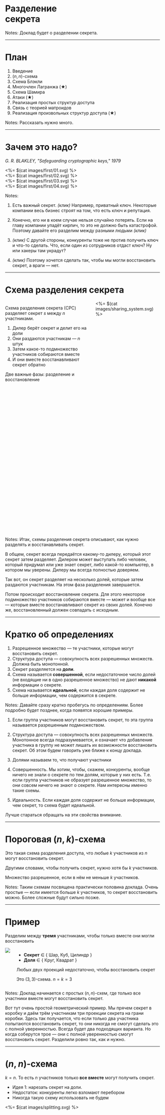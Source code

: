 # Разделение <br/> секрета <!-- .element: class="r-fit-text" -->

Notes:
Доклад будет о разделении секрета.

---

# План

1. Введение
2. $(n,n)$-схема
3. Схема Блэкли
4. Многочлен Лагранжа (★)
5. Схема Шамира
6. Атаки (★)
7. Реализация простых структур доступа
8. Связь с теорией матроидов
9. Реализация произвольных структур доступа (★)

Notes:
Рассказать нужно много.

***

# Зачем это надо?
<cite>G. R. BLAKLEY, "Safeguarding cryptographic keys," 1979</cite>

<div class="r-stack r-stretch">
	<div class="fragment"><%= $(cat images/first/01.svg) %></div>
	<div class="fragment"><%= $(cat images/first/02.svg) %></div>
	<div class="fragment"><%= $(cat images/first/03.svg) %></div>
	<div class="fragment"><%= $(cat images/first/04.svg) %></div>
</div>

Notes:

1. Есть важный секрет. _(клик)_ Например, приватный ключ.
Некоторые компании весь бизнес строят на том, что есть ключ и репутация.

2. Конечно, его ни в коем случае нельзя случайно потерять.
Если на главу компании упадёт кирпич, то это не должно быть катастрофой.
Поэтому давайте его разделим между разными людьми _(клик)_

3. _(клик)_ С другой стороны, конкуренты тоже не против получить ключ и что-то сделать.
Что, если один из сотрудников отдаст ключ?
Ну или хакеры там украдут?

4. _(клик)_ Поэтому хочется сделать так, чтобы мы могли восстановить секрет, а враги — нет.

---

# Схема разделения секрета

<div class="columns">
	<div class="col">

Схема разделения секрета (СРС) разделяет секрет $s$ между $n$ участниками.

1. Дилер берёт секрет и делит его на доли
2. Они раздаются участникам — $n$ штук
3. Затем какое-то подмножество участников собираются вместе
4. И они вместе восстанавливают секрет обратно

Две важные фазы: разделение и восстановление
	</div>
	<div class="col">
		<div style="height: 750px">
			<%= $(cat images/sharing_system.svg) %>
		</div>
	</div>
</div>

Notes:
Итак, схемы разделения секрета описывают, как нужно разделять и восстанавливать секрет.

В общем, секрет всегда передаётся какому-то дилеру, который этот секрет затем разделяет.
Дилером может выступать либо человек, который придумал или уже знает секрет, либо какой-то компьютер, в котором мы уверены. Дилеру мы всегда полностью доверяем.

Так вот, он секрет разделяет на несколько долей, которые затем раздаются участникам. На этом фаза разделения завершается.

Потом происходит восстановление секрета. Для этого некоторое подмножество участников собираются вместе — может и вообще все — которые вместе восстанавливают секрет из своих долей. Конечно же, восстановленный должен совпадать с исходным.

---

# Кратко об определениях

1. Разрешенное множество — те участники, которые могут восстановить секрет.
2. Структура доступа — совокупность всех разрешенных множеств. Должна быть монотонной.
3. Секрет разделяется на **доли**.
4. Схема называется **совершенной**, если недостаточное число долей (не входящие ни в одно разрешенное множество) не дают **никакой** информации о секрете.
5. Схема называется **идеальной**, если каждая доля содержит не больше информации, чем содержится в секрете.

Notes:
Давайте сразу кратко пробегусь по определениям. Более подробно будет позднее, когда появятся хорошие примеры. 

1. Если группа участников могут восстановить секрет, то эта группа называется разрешенным подмножеством.

2. Структура доступа — совокупность всех разрешенных множеств. Монотонное всегда подразумевается, и означает что добавление участника в группу не может лишать их возможности восстановить секрет. Об этом будем говорить уже ближе к концу доклада.

3. Долями называем то, что получают участники

4. Совершенность. Мы хотим, чтобы, скажем, конкуренты, вообще ничего не знали о секрете по тем долям, которые у них есть. Т.е. если группа участников не образует разрешенное множество, то они совсем ничего не знают о секрете. Нам интересны именно такие схемы.

5. Идеальность. Если каждая доля содержит не больше информации, чем секрет, то схема будет идеальной.

Лучше стараться обращать на эти свойства внимание.

---

# Пороговая $(n, k)$-схема

Это такая схема разделения доступа, что любые $k$ участников из $n$ могут восстановить секрет.

Другими словами, чтобы получить секрет, нужно хотя бы $k$ участников.

Множество разрешенное, если в нём не меньше $k$ участников.

Notes:
Таким схемам посвящена практически половина доклада. Очень простые — если имеется больше $k$ участников, то секрет восстановить можно. Более сложные будут сильно позже.

---

# Пример

Разделим между **тремя** участниками, чтобы только вместе они могли восстановить

<div class="columns">
	<div class="col img_container">
		<img src="images/projections.gif">
	</div>
	<div class="col">

- **Секрет** ∈ { Шар, Куб, Цилиндр }
- **Доля** ∈ { Круг, Квадрат }

Любых двух проекций недостаточно, чтобы восстановить секрет

Это $(3,3)$-схема. $n=k=3$

</div></div>

Notes:
Доклад начинается с простых $(n,n)$-схем, где только все участники вместе могут восстановить секрет.

Вот тут очень простой геометрический пример. Мы прячем секрет в коробку и даём трём участникам три  проекции секрета на грани коробки. Здесь так получается, что если только два участника попытаются восстановить секрет, то они никогда не смогут сделать это с полной уверенностью. Всегда будет два подходящих варианта. Но когда соберутся трое — они с полной уверенностью смогут восстановить секрет. Разделили ровно так, как и нужно.

***
 
<div class="r-stack">

# $(n, n)$-схема

</div>

$k = n$. То есть $n$ участников только <b>все вместе</b> могут получить секрет.

- Идея 1: нарезать секрет на доли.
- Недостаток: конкуренты легко взломают перебором
- Никогда такую схему использовать не будем

<div style="height: 400px">
	<%= $(cat images/splitting.svg) %>
</div>

Notes:
Начнём с построения простейшей схемы. Это не $(n, k)$-схема, а попроще.

Первая идея очень простая. Есть какой-то длинный секрет, мы его можем просто разрезать на доли и раздать участникам. Тогда если они объединятся, то смогут с легкостью восстановить его. Казалось бы, всё хорошо и просто.

Однако здесь есть большой недостаток: конкуренты, если обладают $k-1$ долями — на одну меньше нужного — запросто могут перебрать все значения оставшейся неизвестной. Их не так уж и много, особенно с ростом числа долей.

Мы этого **совсем** не хотим, поэтому давайте строго определим, чего именно мы не хотим.

---

# Совершенность
<cite>"On secret sharing systems", E. Karnin, J. Greene and M. Hellman, 1983</cite>

Хотим, чтобы конкуренты ничего не знали о секрете. Даже если знают $k-1$ долю.

По-другому: знание $k-1$ долей ничего не даёт <!-- .element: class="fragment" -->

- $s$ — секрет <!-- .element: class="fragment" -->
- $v_i$ — доля секрета ($i = 0…n$) <!-- .element: class="fragment" -->
- $H(s \mid v_{i_1}, v_{i_2}, …, v_{i_m})$ — сколько энтропии в $s$, если знаем эти доли <!-- .element: class="fragment" -->
- $H(s)$ — сколько энтропии в секрете, если мы совсем ничего про него не знаем <!-- .element: class="fragment" -->

<div class="fragment">

Хотим:
$$
\begin{array}{l l}
H(s \mid v_{i_1}, v_{i_2}, …, v_{i_m}) = H(s), &\text{ при } m < k \\\\
H(s \mid v_{i_1}, v_{i_2}, …, v_{i_m}) = 0,		&\text{ при } m ≥ k
\end{array}
$$

</div>

Notes:
Итак, "хорошие" схемы, в которых конкуренты совершенно ничего не знают о секрете, называются совершенными.

Так и запишем: _(клик)_ знание $k-1$ долей ничего не даёт

Теперь давайте попробуем это записать более строго. Для этого надо ввести пару обозначений _(2 клика)_.

Переходим к сложной часть. _(клик)_.

Здесь упоминается энтропия, причём условная. Это мера неопределённости — как много мы ещё не знаем о значении при таких-то условиях.
Грубо говоря, вот мы знаем столько-то долей секрета. Как много надо угадывать, чтобы узнать его весь?
Вспоминая старую плохую схему, если мы знаем много долей, то нам остается угадать только один маленький.
Очевидно, это гораздо быстрее чем угадать весь секрет.

_(клик)_. Следующее — количество энтропии в секрете, когда мы вообще ничего не знаем. Грубо, как сложно угадать весь секрет целиком.

Вообще, запросто могу переписать при помощи условных вероятностей, если кому-то не очень понятно.

_(клик)_

И теперь можем записать что именно мы хотим.
- Если мы знаем меньше $k$ долей, то мы знаем о секрете ровно столько же, как если бы не знали совсем ничего
- А если мы знаем достаточно долей, то знаем и весь секрет полностью. Никаких сомнений в его значении нету.

---

# Настоящая $(n,n)$-схема

Идея:
$ \displaystyle
s = v_1 + v_2 + … + v_n
$

<div class="fragment columns">
<p>Алгоритм: </p>
<div class="col">

0. Пусть $s ∈ 𝔽$
1. Генерируем совершенно случайные $v_2, …, v_n$ тоже из $𝔽$. <!-- .element: class="fragment" -->
2. Находим $v_1 = s - v_2 - … - v_n$	<!-- .element: class="fragment" -->
3. Раздаём эти доли участникам <!-- .element: class="fragment" -->

</div></div>

**Почему она совершенная?** <!-- .element: class="fragment" -->

Допустим: знаем $v_1, …, v_{n-1}$ — все кроме (без потери общности) последнего. <!-- .element: class="fragment" -->

<div class="fragment columns">
<p>Тогда: </p>
<div class="col">

1. Есть $|𝔽|$ вариантов для последней доли.
2. Каждый вариант даёт свой уникальный $s$. <!-- .element: class="fragment" -->
3. Угадать значение доли из $|𝔽|$ также сложно, как угадать секрет (тоже из $𝔽$). <!-- .element: class="fragment" -->

</div></div>

Notes:
Теперь реализуем подходящую схему. Хотим секрет разделить между $n$ участниками.
Идея очень проста: пусть все доли в сумме дают этот самый секрет.

_(клик)_ Во-первых, договоримся что секрет взялся из какого-то поля $𝔽$. Совершенно не важно из какого.

_(клик)_ Для реализации достаточно сгенерировать все числа кроме одного. Они должны быть из того же поля.

_(клик)_ Затем остаётся единственным образом определить одно оставшееся.

_(клик)_ И всё, доли готовы.

_(клик)_ Следующий шаг: покажем что она действительно совершенна.

_(клик)_ Допустим самое худшее — знаем все доли кроме одного.

_(клик)_ Тогда мы можем попытаться найти последний подбором.

_(клик)_ Но их ровно столько, сколько и возможных секретов.

_(клик)_ Получается, что ровно с тем же успехом мы могли бы пытаться угадать секрет.
	Видно, что знания долей никак не помогают. А значит схема совершенна.

---

Теперь и секрет, и доли из одного поля, т.е. они содержат одинаково информации (если они выбраны случайно). Это интересно.

<div class="fragment">

# Теорема
<cite>E. Karnin, J. Greene and M. Hellman, "On secret sharing systems", 1983</cite>

Пусть схема совершенная, а $v_i∈V$ — доля секрета $s∈S$. <br/>Тогда $H(v_i) ≥ H(s)$.

</div><div class="fragment">

**Следствие:** Если секрет и доли выбираются случайно, то $|V| ≥ |S|$.

</div><div class="fragment">

**Доказательство следствия**

1. Известно, что знание $k-1$ доли не даёт никакой информации о секрете
2. Также известно, что зная $k$ долей можно единственным образом восстановить секрет.
3. Если $|V| < |S|$, то зная $k-1$ долей, мы можем получить лишь $|V|$ значений секрета, по одному на каждое возможное значение доли.
4. Но ведь секрет — случайно выбран из $|S|$ возможных вариантов! Пришли к противоречию: такая схема не совершенна.

</div>

Notes:
Заметили, что размер доли вырос? В плохой и неправильной схеме он был в $n$ раз меньше секрета, а теперь совпадает с ним?

Так вот, существует подходящая теорема _(клик)_.
Она говорит, что у совершенной схемы каждая доля не может содержать меньше информации, чем целый секрет.

У неё есть довольно интересное следствие _(клик)_.
А именно, мощность множества с долью обычно не может быть меньше, чем множество с секретом.
На практике это означает, что если у вас секрет занимает столько-то бит, то и каждая доля будет не меньше.

Теперь давайте это докажем. Будем доказывать только следствие, потому что доказательство самой теоремы слишком сложно для этого доклада, да и не нужно. Будем считать, что числа у нас всегда случайные, это обычно правда.

Если в двух словах, то когда мы знаем $k-1$ долей, то, чтобы восстановить секрет, достаточно перебрать все значения оставшейся доли. И если этих значений меньше, чем значений секрета, то это противоречит тому, что знание $k-1$ долей ничего не даёт.

***

# Схема Блэкли
<cite>G. R. BLAKLEY, "Safeguarding cryptographic keys" 1979</cite>

<div class="columns">
<div class="col">

Это $(n, k)$-схема. Из $n$ участников достаточно только $k$.

Описана Джорджем Блэкли в начале июня 1979 года. 

</div>
<div class="col">
	<img src="images/george-blakley.jpg">
</div></div>

Notes:
Мы реализовали простейшую $(n, n)$-схему, но она не даёт права потерять никакую долю. Обязательно все должны присутствовать.
На самом деле, с её помощью можно делать удивительные вещи, но это не очень эффективно и будет в самом конце доклада. А пока что поговорим про схему Блэкли.

---

## Схема Блэкли

**Идея:** $k$ гиперплоскостей пересекаются в $k$-мерном пространстве в точке.


<div style="height: 350px">
	<%= $(cat images/planes.svg) %>
</div>

<div class="fragment">

**Алгоритм**:

0. Секрет $s∈𝔽$. <span class="fragment">Возьмём пространство $𝔽^k$</span>
1. Выберем случайные и независимые $x_2, x_3, …, x_k$ <!-- .element: class="fragment" -->
2. Секретная точка: $(s, x_2, x_3, …, x_k)$ <!-- .element: class="fragment" -->
3. Провести через неё $n$ случайных гиперплоскостей и раздать их участникам.	<!-- .element: class="fragment" -->

</div>

Notes:
Идея этой схемы заключается в том, что гиперплоскости пересекаются только в одной точке.
На примере трёхмерного пространства как раз показано, что две плоскости пересекаются по прямой, а три — уже в точке.

_(клик)_ Теперь пройдёмся по алгоритму. Как и раньше, возьмём секрет из поля $𝔽$. _(клик)_ К нему сразу добавляем $k$-мерное пространство, в котором и будет всё происходить.

_(клик)_ Дальше снова генерируем случайные $k-1$ точку. Удивительно, но это продолжает совпадать с простейшей схемой.

_(клик)_ И вот теперь начались отличия. Как мы помним, плоскости пересекаются в точке. Значит какая-то точка пространства должна кодировать секрет. Ну и вот мы её выбрали. Одна её координата содержит секрет, а остальные выбраны совершенно случайно.

_(клик)_ Дальше мы должны провести через эту точку $n$ произвольных плоскостей. Вот и всё.

---

## Пример

- Секрет из поля $ℤ_{23}$ будет $s = 18$
- Действуем в пространстве $ℤ_{23}^3$ — три участника могут восстановить
- Выберем случайную точку $(\mathbf{18}, 7, 20)$ — секрет в первой координате
- Проведём плоскости через эту точку:
	
	* $21x_1 + x_2 + 15x_3 = 18$
	* $11x_1 + 9x_2 + x_3 = 5$
	* $3x_1 + 6x_2 + 8x_3 = 3$

	Именно этой информацией обладают участники — каждый знает ровно одну плоскость.

<div class="fragment">

- Пересечём их:
	$$ \begin{pmatrix}
	21 & 1 & 15 \\\\ 11 & 9 & 1 \\\\ 3 & 6 & 8
	\end{pmatrix} \vec{x} = \begin{pmatrix}
	18 \\\\ 5 \\\\ 3
	\end{pmatrix} $$

- Решение СЛАУ: $\vec{x} = \begin{pmatrix}\mathbf{18} \\\\ 7 \\\\ 20\end{pmatrix}$; отсюда секрет $s=18$

</div>

Notes:
Берём какой-то секрет — здесь он из поля $ℤ_{23}$ — и хотим его разделить. Восстановить могут любые три участника, поэтому пространство трёхмерное.

Для этого помещаем его в какую-то случайную точки и проводим через неё три случайных плоскости — по одной на каждого участника. Эти плоскости и будем раздавать участникам.

На этом с разделением всё, теперь давайте восстановим обратно _(клик)_.

У нас есть ьтри плоскости, надо найти их общую точку пересечения. Для этого достаточно будет составить вот такую СЛАУ на точку и решить её любым удобным способом. Поскольку мы действуем в поле, то какое-нибудь решение найдется.

И вот решение – как раз та точка, которые мы сгенерировали раньше. Берём первую её координату и получаем секрет обратно.

---

## Схема Блэкли: совершенность

- Дана $k-1$ плоскость, пересекаются по прямой ($\cong 𝔽$)
- Но нас интересует только одна координата <!-- .element: class="fragment" data-fragment-index="0" -->

<div class="r-stack">
	<div style="height: 600px" class="fragment fade-out" data-fragment-index="0">
		<%= $(cat images/planes.svg) %>
	</div>
	<div style="height: 600px;" class="fragment" data-fragment-index="0">
		<%= $(cat images/line_project.svg) %>
	</div>
</div>

- На прямой столько же точек, сколько и значений секрета! <!-- .element: class="fragment" data-fragment-index="1" -->


Notes:
Давайте покажем, почему эта схема совершенна.
То есть что даже зная $k-1$ плоскость, угадывать секрет не становится легче.

С одной стороны, вполне известно, что секретная точка лежит на прямой.
Казалось бы, это облегчает задачу. И это было бы так, если бы были важны все координаты точки.

Поскольку сам секрет находится в первой координате точки, то можно рассмотреть только эту координату у прямой.

И тогда будет легко видеть, что прямая содержит столько же точек, сколько и ось координат.
То есть столько же точек, сколько и значений секрета.

---

## Схема Блэкли

**Секрет**: $s ∈ 𝔽$.

**Доля**: $k$-мерная плоскость

<div class="fragment">
$$
A_1x_1 + A_2x_2 + … + A_kx_k + A_0 = 0
$$
</div>

<div class="fragment">

**Плоскость**: набор $(A_1, A_2, …, A_k) ∈ 𝔽^{k+1}$

Но секрет-то только из $𝔽$! Доля в $k+1$ раз больше.

</div>

Notes:

Теперь посмотрим что же у нас получилось.
А получились плоскости. Каждую из них можно записать таким образом: _(клик)_.
Таким образом, каждая плоскость записывается при помощи ровно $k+1$ коэффициента, каждый из нашего поля: _(клик)_.

В этой схеме так получилось, что размер доли в $k+1$ раз больше, чем размер самого секрета.

***

# Идеальность

Секрет $s ∈ S$, доля $v_i ∈ V$.

- Из теоремы: $H(v_i) ≥ H(s)$
- Если $H(v_i) = H(s)$, то схема идеальна

Схема идеальна тогда, когда доля содержит ровно столько же информации, сколько и секрет.

Notes:
Теперь давайте определим новое свойство.

Идеальность — когда размер доли ровно такой же, как и размер секрета.
Если схема совершенна, то меньше он быть и не может, мы это доказали раньше.

Поскольку в схеме Блэкли размер доли гораздо больше, то она не идеальна. Совершенна, но не идеальна.

---

## <u>Неправильная</u> схема
<cite>Почему-то описана на некоторых сайтах</cite>

Хотим сделать схему Блэкли её идеальной.

- Секрет хранится только в одной координате.	<!-- .element: class="fragment" -->
	* $s ∈ 𝔽$
- А доля гораздо больше <!-- .element: class="fragment" -->
	* $v_i ∈ 𝔽^k$
- Идея: распределить секрет по всем координатам: $s ∈ 𝔽^k$ <!-- .element: class="fragment" -->
	* Нельзя: на прямой всего лишь $|𝔽|$ точек, хотя вариантов секрета $|𝔽|^k$ <!-- .element: class="fragment" -->
	<li class="fragment">Такая схема <span style="color: #ff2c2d;">не будет совершенной!</span></li>

<div style="height: 300px">
	<%= $(cat images/planes.svg) %>
</div>

Notes:
Теперь давайте рассмотрим вариацию схемы, которая является идеальной.

_(клик)_ Во-первых, секрет хранится только в одной координате.
_(клик)_ Но вот размер доли гораздо больше, и нам это не нравится.

_(клик)_ Что будет, если распределить секрет по всем координатам точки? Ведь тогда как раз размеры сравняются.
	Как думаете, так можно сделать?

_(клик)_ Но тогда $k-1$ плоскость пересекается по прямой. И на этой прямой уже гораздо меньше точек.
А значит секрет становится гораздо проще найти, даже если не знать все доли.
_(клик)_ Такая схема будет несовершенной.

Именно такой вариант схемы Блэкли почему-то описан на русской википедии и какой-то криптовики.
Эта схема аналогична самой первой, где мы просто нарезали секрет на доли. Конечно, это нам не подходит.

Ни в коем случае так не делайте. Я это показываю во многом из-за того, что почему-то на некоторых русскоязычных сайтах приводится именно такая реализация схемы. Она неправильная.

***

# Многочлен Лагранжа
<cite><a href="https://ru.wikipedia.org/wiki/Интерполяционный_многочлен_Лагранжа">ru.wikipedia.org/wiki/Интерполяционный_многочлен_Лагранжа</a></cite>

<div class="fragment">

**Хотим**: провести многочлен не более $n-1$ степени через $n$ точек

Например, **прямая** — многочлен первой степени — легко строится по **двум** точкам.

**Дано**: точки $(x_1, y_1), (x_2, y_2), …, (x_n, y_n)$.

</div><div class="fragment">

**Очень простая идея:**

Можно составить СЛАУ на $c_i$, подставив точки в $c_0 + c_1 x + c_2 x^2 + … + c_{n-1}x^{n-1}$.

Здесь $n$ неизвестных, $n$ уравнений, а следовательно решение единственно.

</div><div class="fragment">

Но есть явная формула: $\displaystyle f({\color{red} x}) = \sum_{j=1}^n y_j \prod_{\substack{i=0\\\\i≠j}} \frac{{\color{red} x} - x_i}{x_j - x_i}$ — многочлен Лагранжа

</div>


Notes:
Теперь немного поговорим про многочлен Лагранжа. Он нам потом пригодится. _(клик)_

Вообще, довольно известный факт, что через $n$ точек можно построить многочлен $n-1$ степени.

_(клик)_ Для этого достаточно составить СЛАУ и найти этот самый многочлен.

_(клик)_ Но это не так эффективно — иногда интересно узнать значение только в одной точке — так что давайте всё-таки рассмотрим многочлен Лагранжа. Он тоже очень простой.

---

## Очевидное решение
<cite><a href="https://ru.wikipedia.org/wiki/Интерполяционный_многочлен_Лагранжа">ru.wikipedia.org/wiki/Интерполяционный_многочлен_Лагранжа</a></cite>

Просто скажем следующее:

$$
f(x) = \begin{cases}
y_1, &x = x_1 \\\\
y_2, &x = x_2 \\\\
… \\\\
y_n, &x = x_n \\\\
\text{что-нибудь},& x \notin \\{x_1, x_2, …, x_n\\}
\end{cases}
$$

<div class="fragment">

И если бы у нас была такая функция:
$$
\ell_j(x) = \begin{cases}
1,& x = x_i, i=j \\\\
0,& x = x_i, i≠j \\\\
\text{что-нибудь}& x \notin \\{x_1, x_2, …, x_n\\}
\end{cases}
$$

</div>

<div class="fragment">

Тогда бы мы разбили на сумму:

$$
f(x) = y_1 \ell_1(x) + y_2\ell_2(x) + … + y_n \ell_n(x)
$$

</div>

Notes:

Итак, во-первых, мы хотим как-то построить вот такую функцию.
Важно лишь то, чтобы она проходила через некоторые точки, а всё остальное — как получится.

_(клик)_ Но строить такую большую функцию довольно сложно, поэтому давайте упростим себе жизнь и сделаем функцию $\ell$, она поменьше.
В одной из нужных точек она равна единице, в других нужных — равна нулю, а во всех остальных нас значение не волнует.

_(клик)_ И если мы вдруг сможем построить такую функцию $\ell$, то первую большую можно будет легко разбить на вот такую сумму.
Здесь довольно очевидно, что она будет проходить через все нужные точки.
Для каждой интересующей нас точки только одна из $\ell$ будет равна единице, а все остальные равны нулю.
И эту единственную единицу мы умножаем на требуемое значение функции в нужной нам точке. Вот и всё.

---

## Такая функция есть!
<cite><a href="https://ru.wikipedia.org/wiki/Интерполяционный_многочлен_Лагранжа">ru.wikipedia.org/wiki/Интерполяционный_многочлен_Лагранжа</a></cite>

Напомню:
<span class="r-stack">
<span class="fragment fade-out" data-fragment-index="1">$
	\ell_j(x) = \begin{cases}
	1,& x = x_j \\\\
	0,& x = x_i, i≠j \\\\
	\text{что-нибудь},& x \notin \\{x_1, x_2, …, x_n\\}
	\end{cases}
$</span>
<span class="fragment fade-in-then-out" data-fragment-index="1">$
	\ell_j(x) = \begin{cases}
	\color{orange}{1},& \color{orange}{x = x_j} \\\\
	0,& x = x_i, i≠j \\\\
	\text{что-нибудь},& x \notin \\{x_1, x_2, …, x_n\\}
	\end{cases}
$</span>
<span class="fragment fade-in-then-out" data-fragment-index="2">$
	\ell_j(x) = \begin{cases}
	1,& x = x_j \\\\
	\color{orange}{0},& \color{orange}{x = x_i, i≠j} \\\\
	\text{что-нибудь},& x \notin \\{x_1, x_2, …, x_n\\}
	\end{cases}
$</span>
<span class="fragment fade-in-then-out" data-fragment-index="3">$
	\ell_j(x) = \begin{cases}
	1,& x = x_i, i=j \\\\
	0,& x = x_i, i≠j \\\\
	\color{orange}{\text{что-нибудь}},& \color{orange}{x \notin \\{x_1, x_2, …, x_n\\}}
	\end{cases}
$</span>
</span>

<div class="fragment" data-fragment-index="0">

Выглядит она как произведение дробей:

$$
\ell_j({\color{red} x}) = \prod_{\substack{i=0\\\\i≠j}} \frac{{\color{red} x} - x_i}{x_j - x_i}
$$

</div>

- Если $x = x_j$, то каждая дробь равна $1$, и вся функция тоже. <!-- .element: class="fragment fade-in-then-semi-out" data-fragment-index="1" -->
- Если $x = x_i, i≠j$, то найдётся $i$, такой что $x_i = x$. А значит один из числителей будет таким: $x_i - x_i = 0$. И всё произведение обнулится.	<!-- .element: class="fragment fade-in-then-semi-out	" data-fragment-index="2" -->
- Все точки различны и $j≠i$, а значит мы не делим на ноль.	<!-- .element: class="fragment fade-in-then-semi-out	" data-fragment-index="3" -->

Notes:
К счастью, такая маленькая функция $\ell$ существует, и сейчас покажу как она работает.

_(клик)_ Выглядит она как вот такое сложное произведение дробей. Здесь $i$ из произведения пробегает по всем, кроме $j$.

_(клик)_ Смотрим на первое требование. Функция при $x=x_j$ должна быть равна единице. Здесь это вполне выполняется.
	Каждая дробь будет иметь один и тот же числитель и знаменатель, поэтому все они равны единице.

_(клик)_ Двигаемся дальше. Надо чтобы во всех остальных точках функция была равна нулю.
Здесь это обеспечивается за счёт того, что мы перебираем все эти остальные точки и вычитаем $x_i$ из аргумента.
Тогда в этих точках хотя бы один числитель обнулится, а вместе с ним обнулится и всё произведение.

_(клик)_ Ну и наконец, функция везде определена. Поскольку предполагается, что все иксы различны, то мы на ноль никогда не делим.

---

## Итог
<cite><a href="https://ru.wikipedia.org/wiki/Интерполяционный_многочлен_Лагранжа">ru.wikipedia.org/wiki/Интерполяционный_многочлен_Лагранжа</a></cite>

Интерполяционный многочлен Лагранжа:

$$
f({\color{red} x}) = \sum_{j=1}^n y_j \prod_{\substack{i=0\\\\i≠j}} \frac{{\color{red} x} - x_i}{x_j - x_i}
$$

- Проходит через точки $(x_1, y_1), …, (x_n, y_n)$
- Степень не больше $n$

Notes:
Ну и вот итог. Интерполяционный многочлен Лагранжа выглядит вот таким вот образом. Как мы показали, он проходит через все нужные точки (если они различны).

Поскольку в каждом произведении не больше $n-1$ линейного множителя, то и весь многочлен тоже не больше $n-1$ степени.

Остается только разобраться с единственностью.

---

## Единственность
<cite><a href="https://ru.wikipedia.org/wiki/Интерполяционный_многочлен_Лагранжа">ru.wikipedia.org/wiki/Интерполяционный_многочлен_Лагранжа</a></cite>

> Через $n$ точек проходит единственный многочлен степени не больше $n-1$.

**Доказательство:**

- Пусть $f(x)$ и $q(x)$ — два многочлена, оба проходят через одинаковые $n$ точек
- Тогда $f(x) - q(x)$ имеет не меньше $n$ нулей — в точках через которые они проходят.
- А ещё $f(x) - q(x)$ тоже степени не больше $n-1$.
- Но $f(x) - q(x)$ не может иметь $n$ нулей! Это же больше его степени.
- А значит $f(x) - q(x) = 0$ ∎

Notes:
Доказательство очень простое.

Действуем от противного. Пусть есть два многочлена, которые оба проходят через одни и те же $n$ точек.

Тогда рассмотрим их разность. Она будет тоже многочленом степени не больше $n-1$, как и исходные два.

Но по основной теореме алгебры такой многочлен не может иметь более чем $n-1$ нуль.
А здесь у нас их $n$, поскольку $f$ и $q$ точно совпадают в $n$ точках.

Получаем что $f - q$ равно нулю, то есть $f = q$, что и требовалось доказать.

***

# Схема Шамира
<cite>Shamir, A. (1979). How to share a secret.</cite>

<div class="columns">
<div class="col">

Опубликована в ноябре 1979 года, всего через полгода после схемы Блэкли.

**Идея:** через $k$ точек можно провести единственный многочлен. Пусть $s = f(0)$.

Доли — точки на многочлене. Секрет — его значение в нуле.

</div><div class="col">

<img src="images/Adi_Shamir.jpg" style="height:700px">

</div>
</div>

Notes:
Итак, переходим к практически полезной схеме. Схема Шамира была опубликована в ноябре 1979 года криптографом Ади Шамиром, через примерно полгода после схемы Блэкли. Та была представлена в начале июня. Шамир тот же самый, который участвовал в создании RSA.

Идея схемы Шамира очень проста.
По $k$ долей мы всегда можем построить единственный многочлен степени $k-1$.
И секрет тогда будет равен его значению в нуле.
А вот по $k-1$ долей уже нельзя ничего говорить о том, какой может быть многочлен и где находится секрет.

---

## Реализация
<cite>Shamir, A. (1979). How to share a secret.</cite>

1. Выбрать достаточно большое поле (секрет должен поместится).
2. Сгенерировать случайный многочлен степени $k-1$
	$$f(x) = c_1x^{k-1} + c_2x^{k-2} + … + c_{k-2}x^2 + c_{k-1} x + s$$
	Свободный член равен $s$, благодаря чему $f(0) = s$
3. Посчитать значения в точках $1,2,3,…,n$ и раздать их. То есть $v_i = f(i)$. Координата $x$ точек — публичная информация.
4. По $k$ любых из этих $n$ точек можно построить $f$ обратно. Тогда $s = f(0)$.

<iframe data-preload class="fragment invert-if-dark" style="width: 100%; height: 720px;" data-src="https://www.desmos.com/calculator/8qgjticahg?embed"></iframe>

Notes:
Подробная схема такова.

1. Сначала надо выбрать какое-то поле. Чаще всего используется поле вычетов по большому простому модулю. Но вообще-то говоря, сгодится любое. Просто чем меньше поле, тем меньше значений для секрета и тем легче взломать перебором. Хотя обычно на размер секрета влиять нельзя. Также в маленьком поле будет мало точек, которые можно раздать. Например, в $ℤ_7$ никак нельзя выбрать 10 разных точек на многочлене.

2. Затем генерируем случайные коэффициенты для многочлена. Здесь они обозначены как $c_i$.
	Свободный же член делаем равным $s$, за счёт чего можно очень легко сделать так, чтобы $f(0) = s$.

	Вообще-то говоря, не обязательно использовать именно $x=0$ для секрета, просто иначе генерация многочлена становится немного менее тривиальной. Можно, например, сгенерировать $k-1$ точку и интерполировать многочлен через них и точку с секретом. Но мы так делать не будем, у нас всегда секрет в нуле.

3. Дальше надо выбрать любые $n$ точек на многочлене и посчитать их.
	Обычно выбирают просто по порядку $x = 1, 2, 3$ и т.д., но вообще-то говоря это совершенно не важно, ведь здесь эти координаты — публичная информация.

4. Восстановление секрета происходит очень просто. Нужно всего лишь выбрать любые $k$ точек и построить многочлен обратно.
	Ну а дальше секрет легко находится. Вообще-то говоря, лучше не искать многочлен отдельно, а просто подставить $x=0$ d многочлен Лагранжа и посчитать значение в этой точке.

---

## Пример

- Из поля $ℤ_{13}$ выбрали секрет $s = 4$.
- Три участника могут восстановить секрет. Используем многочлен второй степени.
- Сгенерируем такой: $f(x) = 5x^2 + 11x + 4$; здесь $s = f(0)$
- Посчитаем точки (над полем!):

	1. $f(1) = 7$
	2. $f(2) = 7$
	3. $f(3) = 4$

	Именно этой информацией обладают участники.

<div class="fragment">

- Восстановим многочлен (вычисления по модулю 13):
	$$
	f(x) =
	y_1\frac{x-x_2}{x_1-x_2}\frac{x-x_3}{x_1-x_3} +
    y_2\frac{x-x_1}{x_2-x_1}\frac{x-x_3}{x_2-x_3} +
    y_3\frac{x-x_1}{x_3-x_1}\frac{x-x_2}{x_3-x_2} =\\\\=
    7\frac{x-2}{1-2}\frac{x-3}{1-3} +
    7\frac{x-1}{2-1}\frac{x-3}{2-3} +
    4\frac{x-1}{3-1}\frac{x-2}{3-2} =\\\\=
    \frac{7}{ 2} (x-2)(x-3) +
    \frac{7}{-1} (x-1)(x-3) +
    \frac{4}{2} (x-1)(x-2) =\\\\=
    10\left(x^2 − 5x + 6\right)
    -7\left(x^2 − 4x + 3\right)
    +2\left(x^2 − 3x + 2\right) =\\\\=
    5x^2 − 28x + 43 ≡ \color{orange}{5x^2 + 11x + 4}
	$$

- И тогда секрет: $f(0) = 4$

</div>

Notes:

Итак, вот у нас есть поле $ℤ_{13}$ и из него выбрали секрет $s=7$. Будем его делить на трёх участников.

Для этого придумываем случайный многочлен, который в нуле равен секрету. Достаточно правильно подобрать свободный член.

И теперь считаем его значения в трёх разных точках. Интересно, что пара совпали.
Само значение многочлена секретная информация. Каждое знает только один участник.
Но вот список точек, в которых считали значения, уже публичный.

Теперь приступим к восстановлению секрета обратно _(клик)_.

В целом, ничего интересного. Беру формулу Лагранжа для трёх точек и начинаю аккуратно всё это дело считать.
Здесь я иду долгим путём и вычисляю весь многочлен.
Гораздо лучше и быстрее было бы просто подставить $x = 0$ и не считать те ужасные скобки.

Но в конце-концов получаем ровно тот же самый многочлен, и запросто восстанавливаем секрет.

Заметка: $\frac{7}{2} = 10 \pmod{13}$

---

## Совершенность
<cite>G. R. BLAKLEY, "Safeguarding cryptographic keys," 1979</cite>

> For example, a polynomial
> of degree $b$ can be reconstructed from its values at $b+1$
> points. But already its values at any $b$ points tell a lot about
> it. It can also be reconstructed from the values of its $0$th
> through $b$th Taylor coefficients at a point. But already the
> values of any $b$ of these $b+1$ numbers tell a lot about it.

— Блэкли о многочленах <!-- .element: style="text-align: right;"> -->

Notes:
Перед тем как мы двинемся дальше, вот тут вот цитата из работы Блэкли по его схеме.

Вот он говорит, что многочлен степени $b$ может быть восстановлен по $b+1$, но даже только $b$ уже дают очень много информации о многочлене. Как вы думаете, он прав?

Нет, в общем случае мы не получаем никакой дополнительной информации о многочлене.

---

## Совершенность

Мы знаем $k-1$ долей. Хотим узнать какой может быть секрет.


- Не используя знания долей, можем перебрать все секреты: их $|𝔽|$ штук.
- Перебор вариантов последнего долей не легче: тоже $|𝔽|$ вариантов.
- Правда ли, что все секреты возможны? <!-- .element: class="fragment"> -->
- Можем ли построить многочлен степени $k-1$, проходящий через всякий секрет и через известные $k-1$ точек?
	<!-- .element: class="fragment"> -->
- Конечно можем! Даны $k$ точек, надо многочлен степени $k-1$. Это легко и всегда возможно.
	<!-- .element: class="fragment"> -->

Значит схема совершенна! <!-- .element: class="fragment"> -->

Notes:
Хотим показать совершенность.
Напомню: это когда знание $k-1$ долей не даёт совершенно никакой информации о том, какой может быть секрет.

Вообще, мы всегда можем перебрать всевозможные секреты. Даже когда вообще ничего не знаем.
Надо как-то показать, что если знаем много точек, то этот перебор никак нельзя облегчить.


_(клик)_ Например, выкинув заведомо невозможные секреты.

_(клик)_ То есть надо показать, что через каждый из секретов можно провести какой-то многочлен, который к тому же будет проходить через уже известные нам точки.

_(клик)_ Всё сводится к тому, что у нас есть $k-1$ точка из долей и есть ещё одна точка из секрета. Как я показывал раньше, через $k$ точек всегда можно провести многочлен степени $k-1$. Именно такой и нужен по схеме.

Значит любой из секретов одинаково возможен, как было бы если мы вообще ничего не знали. Схема совершенна!

И кстати, каждый из секретов соответствует ровно одному значению последней доли. Это легко доказать, ведь интерполированные многочлены не могут пересекаться в других точках.

---

## Идеальность

— Размер доли равен размеру секрета? <br/>
— Конечно! $f(0) ∈ 𝔽$ и $f(i) ∈ 𝔽$<br/>
— Значит схема идеальна.

Notes:
Ну здесь всё очень просто. Секрет – значение многочлена в некоторой точке. Доля — тоже значение, но уже в другой точке.
Конечно же они содержат одно и то же количество информации. А значит схема идеальна.

***

# О совершенности

**Совершенна ли следующая схема?**

1. Дан секрет $0 ≤ s ≤ 100$
2. Генерируем $k-1$ случайный коэффициент
	<span class="r-stack">
		<span class="fragment fade-out" data-fragment-index=1>$c_i ∈ ℤ_{100}$</span>
		<span class="fragment fade-in" data-fragment-index=1>$c_i ∈ \color{red}{ℤ_{100}}$</span>
	</span>
	и многочлен $$f(x) = c_1x^{k-1} + c_2x^{k-2} + … + c_{k-2}x^2 + c_{k-1} x + s$$
3. …

<div class="fragment" data-fragment-index=0>

**Правильная и совершенная схема Шамира:**

1. Выбрать достаточно большое <span class="fragment highlight-red" data-fragment-index=1>поле</span> (секрет должен поместится).
2. Сгенерировать случайный многочлен степени $k-1$
	$$f(x) = c_1x^{k-1} + c_2x^{k-2} + … + c_{k-2}x^2 + c_{k-1} x + s$$
3. …

</div>

Notes:
Вернёмся чуть-чуть назад, к совершенности. Вопрос — так уж ли надёжна предложенная на слайде схема?

...

_(клик)_ Вот сравнение со схемой, которая точно идеальна, мы это доказали

_(клик)_ Здесь проблема заключается в том, что мы взяли не поле.


---

## Атака на не-поле

Известно кольцо: $ℤ_{30}$.

В нём многочлен: $y = c_0 + c_1x + c_2x^2 + c_3x^3$

Знаем три точки (из четырёх):
1. $(1,18)$
2. $(2,24)$
3. $(3,10)$
4. $(4, y_4)$

Что мы знаем о секрете?

Notes:
Давайте сначала рассмотрим пример. Вот кто-то разделил секрет на четырёх участников, и мы как-то узнали три точки. Ну и знаем, что четвертая точка находится в $x=4$, это не секретная информация. Её значения не знаем

Вопрос в том, как много мы теперь знаем о секрете. Конечно, схема Шамира совершенна, но здесь выбрано не поле, а какое-то кольцо вычетов по модулю 30. 30 — не простое число.

---

Подставим точки: $(1,18)$, $(2,24)$, $(3,10), (4, y_4)$ в уравнение $y = c_0 + c_1x + c_2x^2 + c_3x^3$, получим СЛАУ на коэффициенты:
$$
\begin{cases}
	18 &=& с_0 &+& с_1\cdot 1 &+& с_2\cdot 1 &+& с_3\cdot 1 \\\\
	24 &=& с_0 &+& с_1\cdot 2 &+& с_2\cdot 4 &+& с_3\cdot 8 \\\\
	10 &=& с_0 &+& с_1\cdot 3 &+& с_2\cdot 9 &+& с_3\cdot 27 \\\\
	y_4 &=& с_0 &+& с_1\cdot 4 &+& с_2\cdot 16 &+& с_3\cdot 64
\end{cases}
$$

Решение: <!-- .element class="fragment" data-fragment-index="1" -->

<div class="r-stack">

<span class="fragment fade-in" data-fragment-index="1">
<span class="fragment fade-out" data-fragment-index="3">
$$
c_0 = -y_4 - 32; \quad
c_1 = \frac{11}{6}y_4 + 80; \quad
c_2 = -y_4 - 34; \quad
c_3 = \frac{1}{6}y_4 + 4
$$
</span></span>

<span class="fragment fade-in" data-fragment-index="3">
$$
c_0 = -y_4 - 32; \quad
c_1 = \color{orange}{\frac{11}{6}y_4} + 80; \quad
c_2 = -y_4 - 34; \quad
c_3 = \color{orange}{\frac{1}{6}y_4} + 4
$$
</span>

</div>

<div class="fragment" data-fragment-index="2">

В кольце $ℤ_{30}$ **можем** делить на: $1,7,11,13,17,19,23,29$.

</div><div class="fragment" data-fragment-index="3">

На $\color{orange}{6}$ **не можем**.

Значит $y_4$ делится на $6$. Значит $y_4 ∈ \\{0, 6, 12, \mathbf{18}, 24\\}$.

Всего 5 значений вместо 30!

</div>

Notes:
Итак, давайте посмотрим. Конечно, все эти точки лежат на каком-то многочлене. Давайте попробуем его найти.
Для этого достаточно просто подставить их в уравнение и получить СЛАУ. А из неё уже легко найти коэффициенты.

Эту систему можно решить любым удобным способом. Способов решения СЛАУ очень много, не будем на них останавливаться. _(клик)_ Решение будет каким-то таким.

Замечу, что решали мы не в $ℤ_{30}$, а в каком-то нормальном поле вещественных чисел. Из решения мы видим, какие могут быть коэффициенты вообще.

Если бы для шифрования использовали **поле**, то мы, перебирая все $y_4$, получили бы всевозможные $c_0$, а значит и всевозможные секреты. Ведь секрет обычно хранится в свободном члене.

_(клик)_ Но здесь у нас **не поле**, у нас просто кольцо. А значит не для всякого числа существует обратное, чтобы их произведение давало единицу. Строго говоря, "делить" мы можем только на взаимно простые с модулем кольца. На простые числа например, вон они написаны на слайде.

Теперь посмотрим на решение внимательнее. Все коэффициенты многочлена обязательно лежат в кольце. Его так генерировали. Но ведь в решении СЛАУ нам необходимо делить на 6! _(клик)_ Вон там дроби видны.

Поскольку какой-нибудь "одной шестой" в кольце не существует, получается, что необходимо чтобы $y_4$ делилось на 6. Только тогда дробь нормально сократится и всё будет хорошо.

Собственно, вот и всё. Зная только лишь 3 точки, мы смогли восстановить очень много информации о секрете — уменьшили диапазон возможных значений в 6 раз.

А значит конкретно эта схема, с кольцом вместо поля, не совершенна.

---

## Ещё про не-поле
<cite>«Why does Shamir's Secret Sharing Scheme need a finite field?» Dilip Sarwate
<a href="https://crypto.stackexchange.com/a/9320">https://crypto.stackexchange.com/a/9320</a>
</cite>

Интересный пример:

Используется $ℤ_{15}$. Тогда:
1. $f(x) = x^2 - 1$
2. $g(x) = x^2 - 5x + 4$

У них разные секреты: $f(0) = -1$, но $g(0) = 4$.

<div class="fragment">

Для восстановления обоих достаточно трёх участников. Выберем $x = 1$, $x = 4$, $x = 7$:
1. $f(1) = 0$, $g(1) ≡ 0$
2. $f(4) = 0$, $g(4) = 0$
2. $f(7) ≡ 3$, $g(7) ≡ 3$

Получается, что **конкретно эти три** участника не способны восстановить секрет!

</div>

Notes:
Давайте ещё рассмотрим такой интересный пример. Вот снова используется какое-то кольцо вместо поля, в нём для двух разных секретов сгенерировали два разных многочлена. Оба второй степени, поэтому для восстановления достаточно любых трёх участников.

_(клик)_
Пусть из многих остались только те участники, которые владеют точками, соответствующими $x=1$, $x=4$ и $x=8$.

И видим, что оба эти многочлена одинаково хорошо подходят под их точки. Получается, что именно эта тройка участников (и не только эта) не может восстановить секрет. А ведь схемы делаются для того, чтобы **любые** три могли восстановить.

***

# Атаки
<cite>Tompa, Martin, and Heather Woll. "How to share a secret with cheaters." (1989)</cite>

С внешними врагами разобрались, как делать схемы совершенными теперь знаем.

Но схемы разделения применяются когда нет доверия даже участникам!

Участники могут назвать вместо настоящей доли что-то своё. И никто не узнает!

А если сговорилось $k-1$ участников…

Notes:
Итак, переходим ко второй части. Как говорилось в самом начале, участники схемы запросто могут предать. И ничего им не может помешать сказать вместо своей настоящей доли что-то другое. В целом, участники больше ничего не могут сделать.

Вообще-то говоря, самый худший случай — почти все участники участвуют в заговоре и хотят как-то обмануть последнего. Но мы будем рассматривать только простой случай со схемой Шамира.

---

## Атака на схему Шамира
<cite>Tompa, Martin, and Heather Woll. "How to share a secret with cheaters." (1989)</cite>

**Имеется:** один участник — заговорщик

**Хочется:** узнать секрет одному, так чтобы другие его не знали

**Можем:** назвать другое число в качестве своей доли

**Знаем:** координаты $x$ других участников

Как?

<div class="fragment">

**Идея:** сдвинуть свою долю так, чтобы секрет от этого **предсказуемо** сдвинулся

</div>

Notes:
Теперь буду показывать, как действительно провести настоящую атаку. Достаточно одного заговорщика.

Цель такой атаки заключается в том, чтобы обмануть остальных участников — заставить их поверить в ложный секрет.
А заодно и узнать настоящий секрет самим.

При этом мы можем влиять только на свою долю, а знаем только лишь его и публичную информацию: где примерно находятся точки остальных участников. То есть какие $x$ они имеют, значений не знаем.

_(клик)_

Оказывается, есть способ посчитать, как надо сдвинуть свою долю, чтобы при этом восстановленный секрет изменился некоторым конкретным способом.

---

## Реализация атаки
<cite>Tompa, Martin, and Heather Woll. "How to share a secret with cheaters." (1989)</cite>

**Обозначения:** <br/>
- $(x_1, y_1)$ — «своя» точка (без потери общности первая).
- $t$ — насколько мы хотим изменить секрет. $s' = s + t$
- $f$ — «настоящий» многочлен, проходит через $(x_1, y_1), (x_2, y_2), …, (x_k, y_k)$.
- $y_1'$ — поправленное значение «своей» доли. Хотим его найти.
- $f'$ — «ложный» многочлен, проходит через ложную точку $(x_1, y_1')$.
- $s = f(0)$ и $s' = f'(0) = s + t$ — восстановленные секреты: «настоящий» и «ложный» соответственно

<div class="columns">
	<p><b>Атака:</b></p>
	<div class="col">

Проводим многочлен $g(x)$ через $(0, t), (x_2, 0), (x_3, 0), …, (x_k, 0)$. Тогда $y_1' = y_1 + g(x_1)$.

То есть многочлен в нуле (где секрет) равен $t$, а в точках других участников равен нулю. Тогда $y'_1 = y_1 + g(x_1) = f(x_1) + g(x_1)$

</div></div>

Notes:
Итак, мы хотим как-то модифицировать своё значение таким образом, чтобы от этого предсказуемо изменилось значение секрета.

Что у нас есть:
1. Нам выдали точку, мы её знаем. Без потери общности будем говорить, что она первая.
2. И ещё знаем, на сколько мы собираемся изменять секрет. Хотим чтобы в результате восстановления получился $s'$, который отличается от настоящего $s$ ровно на $t$.
3. Есть какой-то многочлен, мы его вообще не знаем, но он есть
4. Хотим как-то изменить наш $y_1$, чтобы от этого секрет сдвинулся ровно на $t$
5. После того как мы назовём ложное значение, в результате восстановления получится какой-то другой многочлен. Назовём $f'$, никакого отношения к производной не имеет.
6. Как всегда, секрет равен значению в нуле.

Атака выглядит следующим образом:
Сначала мы проводим вспомогательный многочлен $g$, такой что в "чужих" точках он равен нулю, а в точке с секретом – в нуле – он равен $t$. Здесь мы никак не фиксируем его значение в «своей» точке $x_1$. И когда мы его провели, то уже довольно легко можем подделать значение. Для этого достаточно прибавить к $y_1$ значение вспомогательного многочлена в «своей» точке.

На этом с атакой всё, но я хочу ещё показать почему это вообще работает.

---

$g(x)$ проходит через $({\color{orange} 0}, t), (x_2, 0), (x_3, 0), …, (x_k, 0)$. Тогда $y_1' = y_1 + g(x_1)$

Используем формулу Лагранжа: $\displaystyle g({\color{red} x}) = \sum_{j=1}^n y_j \prod_{\substack{i=1\\\\i≠j}} \frac{{\color{red} x} - x_i}{x_j - x_i}$

Здесь из-за $y_j = 0$ обнулится всё кроме $\displaystyle g({\color{red} x}) = t \prod_{i=2}^k \frac{{\color{red} x} - x_i}{{\color{orange} 0} - x_i}$

Тогда $\displaystyle g(x_1) = t \prod_{i=2}^k \frac{x_1 - x_i}{{\color{orange} 0} - x_i}$

Теперь в $\displaystyle f({\color{red} x}) = \sum_{j=1}^n y_j \prod_{\substack{i=1\\\\i≠j}} \frac{{\color{red} x} - x_i}{x_j - x_i}$ вместо $y_1$ поставим $y_1' = y_1 + g(x_1)$

$$
\displaystyle s' = f'({\color{orange} 0})
	= \underbrace{
		\left(\sum_{j=1}^n y_j \prod_{\substack{i=1\\\\i≠j}} \frac{{\color{orange} 0} - x_i}{x_j - x_i} \right)
	}\_{f({\color{prange} 0}) = s}
	+ \underbrace{
		\overbrace{
			\left(t \prod_{i=2}^k \frac{x_1 - x_i}{{\color{orange} 0} - x_i}\right)
		}^{g(x_1)}
	  	\left(  \prod_{i=2}^k \frac{{\color{orange} 0} - x_i}{x_1 - x_i}\right)
	}_{t}
$$ <!-- .element class="fragment" -->

Notes:
Собственно, ради этого момента я и рассказывал про многочлен Лагранжа.

Сначала мы проводим многочлен $g(x)$ через точки как было описано раньше. Для этого используем формулу Лагранжа.

Поскольку у нас там везде нули, то от суммы останется только одно слагаемое, соответствует точке $(0, t)$ — как мы меняем секрет.

Дальше нас интересует только $g(x_1)$. Мы не требовали какого-то конкретного значения в точке.

Это $g(x_1)$ мы прибавляем к старому значению доли, $y_1 = f(x_1)$. Тем самым получаем $y_1'$ — поддельное значение.

И теперь хотим посчитать что за секрет получится, если в схеме использовать такую неправильную долю.
Для этого восстанавливаем многочлен при помощи всё той же формулы Лагранжа. Нас интересует только значение в нуле.

Если раскрыть скобки, то получаем, что написано внизу.
А там получился как раз настоящий секрет, плюс какая-то штука, которая сокращается ровно в $t$.

То есть мы сумели прибавить $t$ к значению секрета. Не удивительно ли?

---

## Защита от этой атаки
<cite>Tompa, Martin, and Heather Woll. "How to share a secret with cheaters." (1989)</cite>

Очень просто:

1. Выбирать $x_i$ для долей случайно среди всех возможных.
2. Сделать эту информацию секретной.

Тогда доля содержит всю пару $(x, y)$ и схема больше не идеальна.

Notes:
Защитится от этой атаки довольно просто. Надо всего лишь засекретить информацию о том, где находятся доли.
Тогда атакующий не сможет предсказуемо изменить секрет и атака не удастся.

Строго говоря, он всё также может обмануть участников, но уже не столь предсказуемо.

P.S.
Авторы работы говорят, что эта защита не идеальна и позволяет лишь заметить атаку, но атакующий всё равно узнает секрет. Однако там написано что-то очень странное, я не понял.

***

# Структуры доступа

- Множество всех долей: $P = \\{p_1, p_2, …, p_n\\}$
	- Число долей может не совпадать с числом участников
- Структура доступа: $Γ ⊆ \mathcal{P}(P)$
- Секрет могут получить только те подмножества, которые лежат в $Γ$.
- Пороговая схема — любые $k$ могут получить секрет
- $Γ$ — монотонная структура: если $A ∈ Γ$ и $A ⊂ B$, то $B ∈ Γ$
	+ Эквивалентно, $A∈Γ → ∀i (A ∪ \\{p_i\\}) ∈ Γ$

Notes:
Для начала, пара новых, но важных обозначений.

Во-первых, давайте пронумеруем все доли — их $n$ штук. Потом пригодится.
Иногда оно совпадает с множеством участников, но в более сложных случаях — уже нет.

Структура доступа — множество подмножеств долей.
Если у нас есть какая-то группа людей, и они хотят получить секрет, то они это могут сделать только тогда, когда их доли находится в структуре доступа. Иначе они о секрете ничего не должны знать.

Раньше мы занимались только пороговыми схемами — когда любые $k$ участников могут получить доступ.
Кстати, неплохо записать как выглядит множество $Γ$ для них.

И ещё небольшое замечание: $Γ$ — монотонная структура. Если какая-то группа может получить доступ, то даже если добавить к ним ещё участников, то они всё равно смогут получить доступ. Было бы очень странно пытаться сделать иначе.

---

## Простые структуры доступа

**Задача:** разделить секрет так, чтобы:<br/>
1. CEO и CTO компании могли вдвоём восстановить секрет
2. … или три бухгалтера
3. … или же пять обычных сотрудников

<div class="fragment">

**Сделаем так:**

- CEO и CTO получат по $15$ долей
- Каждый бухгалтер получит $10$ долей
- Каждый сотрудник получит $6$ долей

И тогда получим пороговую схему с $k=30$

</div>

<div class="fragment">

**Откуда числа?**

- $k = \mathrm{НОК}(2, 3, 5) = 30$
- CEO и CTO: $\frac{30}{2} = 15$
- Бухгалтеры: $\frac{30}{3} = 10$
- Сотрудники: $\frac{30}{5} = 6$

</div>

Notes:
Вот есть такая задача как выше. Это уже не очень похоже на пороговую схему.

Но она легко реализуется, если начать раздавать одному участнику сразу по несколько долей.
Причём в зависимости от статуса разное.

Тогда можно эту структуру реализовать таким образом: _(клик)_.
Самым главным раздать по 15 долей, бухгалтерам по 10, а сотрудникам по 6.
В этом случае у каждой группы получается ровно по 30 долей, чего вполне достаточно для восстановления секрета при пороге равным 30.

Для того чтобы посчитать число долей можно воспользоваться вот такой несложной формулой.
Здесь мы считаем НОД от числа участников в каждой группе — 2 президента, 3 бухгалтера и 5 сотрудников — получим 30, это будет как раз будет порог схемы.

Затем просто распределяем эти доли между участниками групп.

Конечно, не обязательно считать НОК, можно и просто перемножить, лишь бы оно хорошо делилось. Но НОК будет самым оптимальным.

***

# Матроиды

**Определение:** это пара из двух множеств – $⟨X, I⟩$:
- $X$ — «носитель матроида», произвольное множество
- $I$ — «независимые подмножества» $X$. Т.е. $I ⊆ \mathcal{P}(X)$

Такие что:
1. $\varnothing ∈ I$ (т.е. $I$ не пусто)
2. Если $A ∈ I$ и $B ⊂ A$, то $B ∈ I$
3. Если $A,B ∈ I$ и $|B| < |A|$, то $∃x ∈ A∖B : A ∪ \\{x\\} ∈ I$
	- Можем расширить $B$ новым элементом из $A$

**Соглашение:** Если $A ∈ I$, то говорим, что $A$ независимо (и наоборот).

Notes:
Я должен рассказать о связи с теорией матроидов. А для этого надо рассказать о матроидах. Определяются они как пара из двух множеств.

Первое — называется носитель матроида — на самом деле не очень важно, но нужно для задания второго.

Второе — множество независимых подмножеств — собственно задаёт структуру матроида. Оно состоит из подмножеств $X$. Powerset — множество всех подмножеств — если кто помнит.

Но имеются следующие ограничения, чтобы эта пара действительно называлась матроидом:
1. Пустое (под)множество всегда независимо.
2. Если $A$ независимо, то и всякое его подмножество тоже независимо.
3. Самое сложное и непонятное. Лучше разбирать на примерах, но я прочитаю.

	Если какие-то $A$ и $B$ являются независимыми, то мы можем расширить $B$ элементом из $A$, и при этом получить снова независимое множество.

---

## Универсальный матроид

- $X$ — произвольное множество
- $V$ — все подмножества, мощности не больше некоторого $k ∈ ℕ$

1. Поскольку $|\varnothing| ≤ k$, то $\varnothin ∈ V$
2. Если $A ∈ I$, то $|A| ≤ k$. Если $B ⊂ A$, то $|B| < k$, а значит $B ∈ I$.
3. Если $A ∈ I$, то $|A| ≤ k$. Если $|B| < |A|$, то $|B| < k$. Отсюда $|B ∪ \\{x\\}| ≤ k$, а значит $B ∪ \\{x\\} ∈ I$

<hr/>
<div class="columns">
	<p>Матроид это…<br/>такие $⟨X, I⟩$, что:</p>
	<div class="col">

1. $\varnothing ∈ I$
2. Если $A ∈ I$ и $B ⊂ A$, то $B ∈ I$
3. Если $A,B ∈ I$ и $|B| < |A|$, то $∃x ∈ A∖B : A ∪ \\{x\\} ∈ I$

	</div>
</div>

Notes:
Пожалуй, самый простой матроид. Давайте его разберём. Снизу я выписал определение матроида.

1. Пустое множество определенно имеет мощность не больше $k$
2. Если $A$ имеет мощность не больше $k$, то ещё меньшее множество тем более.
3. Практически аналогично второму пункту. Если у нас есть множество, большее чем $B$ – здесь это $A$ —, и оно является независимым, то мы можем расширить $B$ каким-то элементом из него. Вообще, определение матроида требует чтобы $x$ было из $A∖B$, но здесь мы доказали немного более сильное утверждение.

---

## Цветной матроид

- $X$ – элементы, каждый раскрашен в какой-то цвет
- $V$ — все подмножества $X$, в которых все элементы разных цветов

Тогда:
1. В пустом множестве все элементы разных цветов (vacuous truth)
2. Если в $A$ элементы разных цветов, то и во всяком его подмножестве $B$ они тоже разных цветов.
3. И в $A$, и в $B$ все элементы разных цветов. Т.к. $|A| > |B|$, то в $A$ больше цветов, чем в $B$.
	Значит найдётся $x ∈ A∖B$ такого цвета, которого нет в $B$. И тогда $B ∪ \{x\} ∈ I$

<hr/>
<div class="columns">
	<p>Матроид это…<br/>такие $⟨X, I⟩$, что:</p>
	<div class="col">

1. $\varnothing ∈ I$
2. Если $A ∈ I$ и $B ⊂ A$, то $B ∈ I$
3. Если $A,B ∈ I$ и $|B| < |A|$, то $∃x ∈ A∖B : A ∪ \\{x\\} ∈ I$

	</div>
</div>

Notes:
Теперь немного сложнее. Подготовка к следующему

Первое выполняется очень просто. В пустом множестве нет двух элементов с одинаковыми цветами.

Второе тоже довольно очевидно. Если мы выкинем элемент из $A$, то не может внезапно появится двух одноцветных элементов.

Теперь непонятное третье. Итак, вот у нас есть множества $A$ и $B$, в обоих все элементы разных цветов. Но в $A$ элементов — а значит и цветов — больше. Вопрос в том, может ли быть такое, что все цвета из $A$ уже содержаться в $B$, если их больше. Конечно же нет. Значит что в $B$ мы можем добавить какой-то новый элемент с каким-то новым цветом.

Таким образом вот такая пара вполне может называться матроидом.

---

## Линейный матроид

- $X$ – вектора из какого-то линейного пространства
- $V$ — все подмножества $X$, в которых вектора линейно независимы

Тогда:
1. В пустом множестве все вектора л.н.з. (vacuous truth)
2. Если в $A$ вектора л.н.з., то и во всяком его подмножестве $B$ они тоже раных цветов.
3. Вектора в $B$ л.н.з., значит $\dim L(B) = |B|$. Поскольку $|A| > |B|$, то в $A$ найдется вектор $x$, не входящий в линейную оболочку $L(B)$. Тогда он будет л.н.з. с векторами из $B$. Т.е. $B ∪ \{x\} ∈ I$.

<hr/>
<div class="columns">
	<p>Матроид это…<br/>такие $⟨X, I⟩$, что:</p>
	<div class="col">

1. $\varnothing ∈ I$
2. Если $A ∈ I$ и $B ⊂ A$, то $B ∈ I$
3. Если $A,B ∈ I$ и $|B| < |A|$, то $∃x ∈ A∖B : A ∪ \\{x\\} ∈ I$

	</div>
</div>

Notes:
Линейный матроид очень похож на цветной. Просто вместо одноцветности здесь линейная независимость.

Первые два пункта совершенно аналогичны и просты, так что перейдём к третьему.

Давайте действовать от противного. Пусть мы не можем добавить в $B$ ни один вектор, чтобы сохранить линейную независимость. То есть $A$ всякий вектор выражается через линейную комбинацию векторов из $B$. Но ведь в $A$ векторов больше, и все они линейно независимы. Но в линейном пространстве они никак не могут все одновременно выражаться через меньшее количество векторов. Здесь мы приходим к противоречию, более формально доказательство даётся через линейную оболочку.

---

## Матроид Вамоса
<cite>Введение в криптографию</cite>

<div class="columns">
<div class="col">

- $X = \\{1, 2, 3, 4, 5, 6, 7, 8\\}$
- Подмножество $A$ **независимо**, если и только если<br/> $A ≤ 4$ и его нет на картинке.

Известно, что **этот матроид не является линейным**.

Другое (но равносильное) определение:
> Положим $a = \\{1, 2\\}, b = \\{3, 4\\}, c = \\{5, 6\\}$
> и $d = \\{7, 8\\}$. Матроид Вамоса определяется как матроид, в котором
> множества $a ∪ c, a ∪ d, b ∪ c, b ∪ d, c ∪ d$, а также все подмножества из
> пяти или более элементов являются зависимыми.

</div><div class="column">

<div style="height: 500px">
	<%= $(cat images/Vamos_matroid.svg) %>
</div>

</div></div>

Например, $\\{1,2,5,6\\} ∉ V$ — оно зависимо, а $\\{1,2,3,4\\} ∈ V$ — независимо.

Notes:
Ещё есть такой вот матроид. У меня не хватило места для доказательства того, что это матроид, но он точно является матроидом.

Чем он интересен, так это тем, что про него достоверно доказано, что он совсем не является линейным.
Не все матроиды линейны — вот пример такого.

Я привожу сразу два определения. Одно по картинке, другое текстом — оба совершенно одинаковые.

---

## Связь схем разделения и матроидов

- Носитель матроида ($X$) — участники схемы
- Зависимые подмножества ($\mathcal{P}(X) ∖ V$) — подмножества участников, могущие восстановить секрет

Например, универсальный матроид (где $A ∈ V ⇔ |A| < k$) соответствует $(n, k)$ схеме

Тогда верны следующие утверждения:
1. Не любой матроид может быть реализован как **идеальная** СРС (например, матроид Вамоса)
2. Но всякий **линейный** матроид (над полем) реализуется как **идеальная** СРС
3. Любой идеальной СРС соответствует матроид (не обязательно линейный)
4. Не всякая структура доступа может быть реализована идеально
5. (★) Однако для любой структуры доступа можно построить **совершенную** СРС
6. Идеальных СРС больше, чем линейных матроидов (и меньше, чем всех матроидов)

<small>_\*СРС — схема разделения секрета_</small>

Notes:
Итак, наконец связываем матроиды и схемы разделения вместе.

Известно, что линейные матроиды — когда использовали линейную независимость — могут быть реализованы как идеальные схемы разделения секрета. Как именно не говорится.

В целом, изучение этой связи дало миру есть несколько интересных утверждений. Доказывать я их не буду.

Хотя не любой матроид реализуется как идеальная СРС, но любой линейный — вполне. Причём любой идеальной СРС соответсвует матроид, и не обязательно линейный. Более того, не всякая структура доступа может быть реализована идеально, но всякая может быть реализована совершенно.

Дальше я хочу поговорить о пункте 5 — реализации произвольных структур доступа. Реализации не идеальной, но очень простой и часто даже вполне эффективной.

***

# Сложные структуры доступа
<cite>Benaloh, Josh, and Jerry Leichter. "Generalized secret sharing and monotone functions.", 1988</cite>

Участники:
- Алиса ($a$) и Берта ($b$)
- Степан ($c$) и Денис ($d$)

Хотим:
- Алиса и Берта вместе могут восстановить секрет
- Степан и Денис тоже могут
- Но чтобы никак по-другому было нельзя! <br/>Например, Алиса и Степан не могли восстановить секрет.

Структура доступа: $Γ = \\{ \\{a, b\\}, \\{c, d\\}, … \\}$

Проблема: пороговая схема это не позволяет. <!-- .element class="fragment" -->

<div class="fragment">

**Доказательство:**
1. Участники $a, b, c, d$ получат каждый по $w_a, w_b, w_c, w_d$ долей, соответственно.
2. $a$ и $b$ могут восстановить секрет: $w_a + w_b ≥ k$
3. Скажем, что $w_a ≥ w_b$ (и $w_c ≥ w_d$)
4. Тогда $w_a ≥ w_b \implies w_a + w_a ≥ w_a + w_b ≥ k \implies w_a ≥ k/2$
5. Аналогично с другой парой: $w_c + w_d ≥ k$ и $w_c ≥ k/2$
6. Теперь рассмотрим пару $a$ и $c$. Получаем $w_a + w_c ≥ k/2 + k/2 = k$<br/>
	Значит $a$ и $c$ смогут восстановить секрет. Противоречие.

</div>

Notes:
Давайте рассмотрим вот такую ситуацию. Хотим, чтобы секрет могли восстановить только строги вот эти две пары. И никак по-другому нельзя было. Вопрос такой — можно ли это реализовать при помощи пороговых схем.

Вспоминая прошлый пример, иногда они вполне способны на что-то похожее. Но, вообще-то, тогда мы могли заменять любого сотрудника на бухгалтера или директора. А здесь что-то подобное хотим запретить.

Кстати, я там пишу многоточие, потому что мы договорились, что $Γ$ должно быть монотонным, а значит там ещё есть кучка подмножеств, но они нам не очень-то и интересны на самом деле.

_(клик)_ Так вот, простые пороговые схемы такое не позволяют. Совсем никак. Давайте это докажем.

_(клик)_
Доказательство очень простое. Допустим, что вот каждый участник получит по столько-то долей, а порог схемы равен $k$.

Рассмотрим сначала первую пару: Алиса и Берта. Без потери общности будем считать, что у Алисы долей не меньше чем у Берты. Тогда видим, что Алиса должна получить больше, чем $k$ пополам долей.

Совершенно аналогично поступим с второй парой — там Степан должен получить больше $k/2$ долей.

И теперь приходим к противоречию. Алиса и Степан могут восстановить секрет, а мы этого не хотим.

Таким образом, пороговые схемы не всегда позволяют реализовать любую структуру доступа.

---

## Булевы функции
<cite>Benaloh, Josh, and Jerry Leichter. "Generalized secret sharing and monotone functions.", 1988</cite>

Структура доступа: $ Γ = \\{ \\{a, b\\}, \\{c, d\\}, … \\} $

Соответствующая функция: $f(a, b, c, d) = (a ∧ b) ∨ (c ∧ d)$

Хотим: $f(v_1, v_2, …, v_k) ↔ (\\{v_1, v_2, …, v_k\\} ∈ Γ)$ для всяких $v_1, …, v_k$

<div style="height: 550px">
	<%= $(cat images/first_func_diagram.svg) %>
</div>

Notes:
Перед тем как двинуться дальше, давайте поймем как можно представлять структуру доступа — множество подмножеств — как булеву функцию. Это очень облегчит жизнь.

Вот всё то же пример. Есть какая-то структура доступа, заданная как множество.
Её можно переписать в виде вот такой булевой формулы. А ещё её можно представить картинкой.

Здесь мы требуем, чтобы для восстановления секреты присутствовали **либо** Алиса **и** Берта, **либо** Степан **и** Денис.

Причём каждая монотонная функция соответствует какому-то множеству, и наоборот. Думаю, это понятно.

---

## Решение примера
<cite>Benaloh, Josh, and Jerry Leichter. "Generalized secret sharing and monotone functions.", 1988</cite>

Как разделить секрет в соответствии с $f(a, b, c, d) = (a ∧ b) ∨ (c ∧ d)$?

1. Разделить секрет между $a$ и $b$
2. Снова разделить тот же секрет между $c$ и $d$

Получим две раздельные схемы для одного секрета.

Notes:
Теперь наконец дам решение этого примера. Чтобы разделить секрет между двумя такими независимыми группами, нужно дважды независимо его разделить. Сначала между участниками первой группы, затем между участниками второй.

---

## В общем случае
<cite>Benaloh, Josh, and Jerry Leichter. "Generalized secret sharing and monotone functions.", 1988</cite>

Хотим разделить секрет $s$ в соответствии с _формулой_ $F$.<br/>
Обозначим это как $\\$(s; F)$, где $\\$(s; F)$ — множество пар: какой участник какой долей владеет.

<div class="fragment">

Пусть $v_1, …, v_n$ — участники. Тогда зададим $\\$(s; F)$ рекуррентно:

<ol>
	<li class="fragment semi-highlight">
		$\$(s; v_i) = \{ (v_i, s) \}$ — просто передать участнику эту долю (или весь секрет)
	</li>
	<li class="fragment semi-highlight">
		$\$(s; f ∨ g) = \$(s; f) ∪ \$(s; g)$ — если надо чтобы и $f$, и $g$ могли восстановить секрет, то разделить его между ними по отдельности
	</li>
	<li class="fragment semi-highlight">
		$\$(s; f ∧ g) = \$(s_1; f) ∪ \$(s_2; g)$, где $s = s_1 + s_2$ — если надо чтобы $f$ и $g$ только вместе могли восстановить секрет, то разделить его на сумму и раздать слагаемые (вспомните самую первую $(n, n)$-схему)
	</li>
</ol>

</div>
Notes:
А вот и способ, как реализовывать совершенно произвольные структуры доступа. Не самый эффективный, правда, но рабочий.

Вот у нас есть секрет и какая-то булева формула. Не функция, а вполне конкретная формула, кстати.
Мы хотим разделить секрет в соответствии с той структурой доступа, которую задаёт эта формула.

Для этого нам будет достаточно разделить секрет на какие-то числа — доли — и как-то распределить их между участниками схемы. Каждый участник может иметь сразу несколько чисел. Вот функция $\\$$ и будет задавать это распределение. Будем задавать как множество пар: такой-то участник владеет таким-то числом.

_(клик)_. Итак, функция у нас будет вот такая. Будем поэтапно разбирать формулу и потихоньку строить соответствие. Пример будет на следующем слайде.

1. _(клик)_ Во-первых, если нам нужно разделить секрет между одним участником, то просто отдадим его ему целиком.

2. _(клик)_ Если хотим, чтобы либо одна группа могла получить секрет, либо другая, то просто независимо разделяем этот же секрет сначала между одной группой, а потом между другой.

3. _(клик)_ И последний случай. Хотим чтобы эти два участника — или группы посложнее — могли восстановить секрет только вместе. Тогда вопользуемся старой $(n, n)$-схемой из самого начала доклада. Разобьем секрет на сумму и будем делить каждое слагаемое между этими двумя группами — или участниками.

P.S. Правила очень пригодятся для следующего слайда, но они не влезли на него.

---

### Пример сложного разделения

Формула: <span class="r-stack">
	<span class="fragment fade-out" data-fragment-index="1">
		$F(a,b,c,d,e) = (a ∨ (b ∧ c)) ∨ (c ∧ (d ∨ e))$
	</span>
	<span class="fragment fade-in-then-out" data-fragment-index="1">
		$F(a,b,c,d,e) = \color{limegreen}{(a ∨ (b ∧ c))} ∨ \color{orange}{(c ∧ (d ∨ e))}$
	</span>
	<span class="fragment fade-in-then-out" data-fragment-index="2">
		$F(a,b,c,d,e) = (\underline{\smash{\color{limegreen}{a} ∨ (\color{orange}{b ∧ c})}}) ∨ (c ∧ (d ∨ e))$
	</span>
	<span class="fragment fade-in-then-out" data-fragment-index="3">
		$F(a,b,c,d,e) = (\underline{\smash{a}} ∨ (b ∧ c)) ∨ (c ∧ (d ∨ e))$
	</span>
	<span class="fragment fade-in-then-out" data-fragment-index="4">
		$F(a,b,c,d,e) = (a ∨ (\underline{\smash{\color{limegreen}{b} ∧ \color{orange}{c}}})) ∨ (c ∧ (d ∨ e))$
	</span>
	<span class="fragment fade-in-then-out" data-fragment-index="5">
		$F(a,b,c,d,e) = (a ∨ (\underline{b} ∧ \underline{c})) ∨ (c ∧ (d ∨ e))$
	</span>
	<span class="fragment fade-in-then-out" data-fragment-index="6">
		$F(a,b,c,d,e) = (a ∨ (b ∧ c)) ∨ (\underline{\smash{\color{limegreen}{c} ∧ (\color{orange}{d ∨ e}}}))$
	</span>
	<span class="fragment fade-in-then-out" data-fragment-index="7">
		$F(a,b,c,d,e) = (a ∨ (b ∧ c)) ∨ (\underline{\smash{c}} ∧ (d ∨ e))$
	</span>
	<span class="fragment fade-in-then-out" data-fragment-index="8">
		$F(a,b,c,d,e) = (a ∨ (b ∧ c)) ∨ (c ∧ (\underline{\smash{\color{limegreen}{d} ∨ \color{orange}{e}}}))$
	</span>
	<span class="fragment fade-in-then-out" data-fragment-index="9">
		$F(a,b,c,d,e) = (a ∨ (b ∧ c)) ∨ (c ∧ (\underline{d} ∨ \underline{e}))$
	</span>
</span>. Надо разделить секрет $s$.

<div class="columns">
<div class="col r-stack">
	<div style="height: 550px" class="fragment fade-out" data-fragment-index="1">
		<%= $(cat images/second_diagram/orig.svg) %>
	</div>
	<div style="height: 550px" class="fragment fade-in-then-out" data-fragment-index="1">
		<%= $(cat images/second_diagram/orig.svg) %>
	</div>
	<div style="height: 550px" class="fragment fade-in-then-out" data-fragment-index="2">
		<%= $(cat images/second_diagram/orig.svg) %>
	</div>
	<div style="height: 550px" class="fragment fade-in-then-out" data-fragment-index="3">
		<%= $(cat images/second_diagram/first_a.svg) %>
	</div>
	<div style="height: 550px" class="fragment fade-in-then-out" data-fragment-index="4">
		<%= $(cat images/second_diagram/first_a.svg) %>
		<p>$ s_1 + s_2 = s $</p>
	</div>
	<div style="height: 550px" class="fragment fade-in-then-out" data-fragment-index="5">
		<%= $(cat images/second_diagram/second_abc.svg) %>
		<p>$ s_1 + s_2 = s $</p>
	</div>
	<div style="height: 550px" class="fragment fade-in-then-out" data-fragment-index="6">
		<%= $(cat images/second_diagram/second_abc.svg) %>
		<p>$ s_1 + s_2 = s; \quad s_3 + s_4 = s $</p>
	</div>
	<div style="height: 550px" class="fragment fade-in-then-out" data-fragment-index="7">
		<%= $(cat images/second_diagram/third_abcc.svg) %>
		<p>$ s_1 + s_2 = s; \quad s_3 + s_4 = s $</p>
	</div>
	<div style="height: 550px" class="fragment fade-in-then-out" data-fragment-index="8">
		<%= $(cat images/second_diagram/third_abcc.svg) %>
		<p>$ s_1 + s_2 = s; \quad s_3 + s_4 = s $</p>
	</div>
	<div style="height: 550px" class="fragment fade-in-then-out" data-fragment-index="9">
		<%= $(cat images/second_diagram/fourth_abccde.svg) %>
		<p>$ s_1 + s_2 = s; \quad s_3 + s_4 = s $</p>
	</div>
</div>
<div class="col">
<ol>
	<!-- Хороший цвет: #1589FF -->
	<li class="fragment fade-in-then-semi-out" data-fragment-index="1">
		$ \$(s; F) = \$(s; \color{limegreen}{a ∨ (b ∧ c)}) ∪ \$(s; \color{orange}{c ∧ (d ∨ e)}) $
	</li>
	<li class="fragment fade-in-then-semi-out" data-fragment-index="2">
		$ \$(s; \underline{a ∨ (b ∧ c)}) = \$(s; \color{limegreen}{a}) ∪ \$(s; \color{orange}{b ∧ c}) $
	</li>
	<li class="fragment fade-in-then-semi-out" data-fragment-index="3">
		$ \$(s; \underline{a}) = \{ \color{violet}{(a, s)} \} $
	</li>
	<li class="fragment fade-in-then-semi-out" data-fragment-index="4">
		$ \$(s; \underline{b ∧ c}) = \$(s_1; \color{limegreen}{b}) ∪ \$(s_2; \color{orange}{c}) $,
		<br/> где  $\color{violet}{s = s_1 + s_2}$
	</li>
	<li class="fragment fade-in-then-semi-out" data-fragment-index="5">
		$ \$(s_1; \underline{b}) = \{ \color{violet}{(b, s_1)} \}$
		и $ \$(s_2; \underline{с}) = \{ \color{violet}{(с, s_2)} \}$
	</li>
	<li class="fragment fade-in-then-semi-out" data-fragment-index="6">
		$ \$(s; \underline{c ∧ (d ∨ e)}) = \$(s_3; \color{limegreen}{c}) ∪ \$(s_4; \color{orange}{d ∨ e})$,
		<br/> где  $\color{violet}{s = s_3 + s_4}$
	</li>
	<li class="fragment fade-in-then-semi-out" data-fragment-index="7">
		$ \$(s_3; \underline{c}) = \{ \color{violet}{(c, s_3)} \}$
	</li>
	<li class="fragment fade-in-then-semi-out" data-fragment-index="8">
		$ \$(s_4; \underline{d ∨ e}) = \$(s_4; \color{limegreen}{d}) ∪ \$(s_4; \color{orange}{e})$
	</li>
	<li class="fragment fade-in-then-semi-out" data-fragment-index="9">
		$ \$(s_4; \underline{d}) = \{ \color{violet}{(d, s_4)} \}$
		и $ \$(s_4; \underline{e}) = \{ \color{violet}{(e, s_4)} \}$
	</li>
</ol>
</div>
</div>

Notes:
Вот есть такая функция.
То есть здесь $a$ самый главный, затем $b$ и $c$ вместе могут восстановить секрет, либо же $c$ вместе с $d$ или $e$ — не важно с кем.
Я нарисовал вот такую диаграмму для этой формулы.

1. _(клик)_ Теперь давайте начнём её разбирать. Во-первых, навешиваем на всю формулу наш доллар и видим, что нужно использовать правило для "ИЛИ". То есть мы должны разделить всё тот же $s$ между зелененьким и оранжевым.

2. _(клик)_ Начнём с зелененького. Это снова ИЛИ, всё аналогично.

3. _(клик)_ Теперь мы должны разделить секрет $s$ между одним участником $a$. Это легко — отдаём секрет ему.

4. _(клик)_ Продолжаем. Видим, что b и c только вместе должны восстановить секрет. Делим секрет на сумму $s_1$ и $s_2$.

5. _(клик)_ И затем сразу раздаём эти слагаемые этим двум участникам: b и c.

6. _(клик)_ Переходим к правой части большой формулы. Здесь снова "И", поэтому делим $s$ на $s_3$ и $s_4$.

7. _(клик)_ Одно из слагаемых сразу отдаем участнику c. У него теперь сразу два значения, кстати. Это означает, что схема не идеальна.

8. Возвращаемся немного назад. Здесь видим ИЛИ, поэтому разделяем $s_4$ между этими двумя.

9. Ну и вот мы разделили секрет ровно так, как и хотели. Причём для этого нужно $s$ разделить на две суммы, как написано внизу, и раздать числа.

---

## Оптимизируем
<cite>Benaloh, Josh, and Jerry Leichter. "Generalized secret sharing and monotone functions.", 1988</cite>

Хотим разделить секрет, чтобы любые $3$ из $5$ могли его восстановить.

- Легко при помощи пороговых $(n, k)$ схем ($n=5, k=3$)
- Сложно через функции: $F(a,b,c,d,e) = (a∧b∧c) ∨ (a∧b∧e) ∨ … ∨ (c∧d∧e)$ — всего $C_n^k = 10$ слагаемых

Это плохо.

<div class="fragment">

Дополнительно к $∧$ и $∨$ добавим оператор: $\mathtt{THRESHOLD}\_k (F_1, F_2, …, F_n)$ — это выражение истинно тогда и только тогда, когда не меньше $k$ аргументов истинны.

Тогда: $\\$(s; \mathtt{THRESHOLD}\_k(F_1,…,F_n)) = \bigcup_{1≤i≤n} \\$(s_i; F_i)$, где $s_i$ — доли, полученные при помощи эффективной пороговой схемы.

Т.е. чтобы вычислить $\\$(s; \mathtt{THRESHOLD}_k(F_1,…,F_n))$ нужно
1. Разделить $s$ при помощи пороговой схемы и получить $s_1, s_2, …, s_n$
2. Каждую долю распределить между соответствующей группой: $\\$(s_1; F_1)$

</div>

Notes:
Мы получили замечательную схему, которая позволяет реализовывать любые структуры доступа, если только их записать в виде функции. Так зачем же я так долго рассказывал про пороговые схемы?

Проблема в том, что при помощи функций очень сложно и неприятно разделять секрет порогово.
Получится так, что у каждого участника $C_n^k$ долей, а это очень много.
К счастью, довольно легко воспользоваться преимуществами эффективных пороговых схем внутри функций.

_(клик)_ Для этого давайте добавим новый логический оператор. Он будет истинным только тогда, когда хотя бы $k$ его аргументов истинны.

Теперь надо расширить определение функции доллар, чтобы добавить в неё поддержку этого оператора.
Записывается это немного страшно, но суть такая: мы число $s$ разделяем при помощи эффективной схемы и получаем $n$ долей. Каждый из этих долей мы распределяем между $F_i$ — той группы, которая задаётся этим параметром.

Таким образом, мы можем достаточно эффективно реализовывать сложные структуры доступа. Не идеально, но эффективно.

***

# Источники

1. Введение в криптографию. Под редакцией В.В.Ященко
2. "Safeguarding cryptographic keys", G. R. Blakley, 1979
3. "On secret sharing systems", E. Karnin, J. Greene and M. Hellman, 1983
4. "Generalized secret sharing and monotone functions.", Benaloh, Josh, and Jerry Leichter, 1988
5. "How to share a secret with cheaters.", Tompa, Martin, and Heather Woll., 1989
<!-- 6. "Some Ideal Secret Sharing Schemes", Ernest F. Brickell, 1989 -->

Notes:
1. В “Введении” очень ёмко описываются все основные понятия и не только. А ещё она на русском языке
2. В оригинальной статье Блэкли хорошее введение — зачем схемы разделения секрета нужны. А вот сама схема там описана очень сложно и не совсем хорошо. Для этого лучше взять более поздние источники.
3. В "On secret sharing systems" очень просто и понятно описываются основы, очень рекомендую.
4. Из четвертой статьи я и взял реализацию сложных схем доступа при помощи булевых функций.
5. В "How to share a secret with cheaters." описывается атака на схему Шамира изнутри, когда один из участников врёт.

# Спасибо за внимание

<div class="columns">
<div class="col">

- Презентация с комментариями
- Варианты ДЗ
- Калькулятор СЛАУ

https://secret-sharing.sldr.xyz

</div>
<div class="col" style="max-height: 700px">
	<%= $(cat images/qr.svg) %>
</div>
</div>

Notes:
Вот ссылка на презентацию с заметками. Плюс калькулятор СЛАУ для дз, он умеет решать их в кольцах вычетов, очень пригодится.
